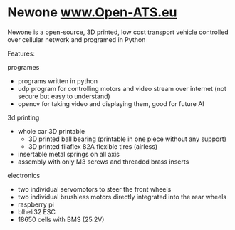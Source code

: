 # Newone www.Open-ATS.eu
Newone is a open-source, 3D printed, low cost transport vehicle controlled over cellular network and programed in Python


Features:

programes
- programs written in python
- udp program for controlling motors and video stream over internet (not secure but easy to understand)
- opencv for taking video and displaying them, good for future AI 

3d printing
- whole car 3D printable
  - 3D printed ball bearing (printable in one piece without any support)
  - 3D printed filaflex 82A flexible tires (airless)
- insertable metal springs on all axis
- assembly with only M3 screws and threaded brass inserts

electronics
- two individual servomotors to steer the front wheels
- two individual brushless motors directly integrated into the rear wheels 
- raspberry pi
- blheli32 ESC
- 18650 cells with BMS (25.2V)
